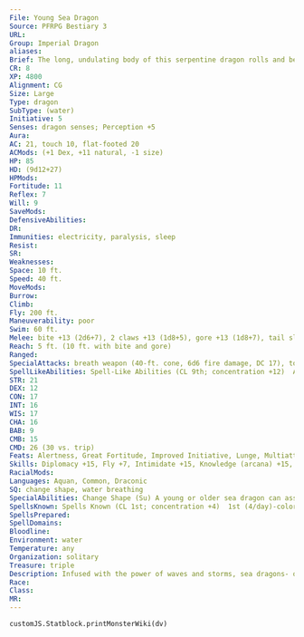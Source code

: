 ```yaml
---
File: Young Sea Dragon
Source: PFRPG Bestiary 3
URL: 
Group: Imperial Dragon
aliases: 
Brief: The long, undulating body of this serpentine dragon rolls and bends with scales the color of the ocean's waves.
CR: 8
XP: 4800
Alignment: CG
Size: Large
Type: dragon
SubType: (water)
Initiative: 5
Senses: dragon senses; Perception +5
Aura: 
AC: 21, touch 10, flat-footed 20
ACMods: (+1 Dex, +11 natural, -1 size)
HP: 85
HD: (9d12+27)
HPMods: 
Fortitude: 11
Reflex: 7
Will: 9
SaveMods: 
DefensiveAbilities: 
DR: 
Immunities: electricity, paralysis, sleep
Resist: 
SR: 
Weaknesses: 
Space: 10 ft.
Speed: 40 ft.
MoveMods: 
Burrow: 
Climb: 
Fly: 200 ft.
Maneuverability: poor
Swim: 60 ft.
Melee: bite +13 (2d6+7), 2 claws +13 (1d8+5), gore +13 (1d8+7), tail slap +11 (1d8+7)
Reach: 5 ft. (10 ft. with bite and gore)
Ranged: 
SpecialAttacks: breath weapon (40-ft. cone, 6d6 fire damage, DC 17), torrent breath
SpellLikeAbilities: Spell-Like Abilities (CL 9th; concentration +12)  At Will-create water
STR: 21
DEX: 12
CON: 17
INT: 16
WIS: 17
CHA: 16
BAB: 9
CMB: 15
CMD: 26 (30 vs. trip)
Feats: Alertness, Great Fortitude, Improved Initiative, Lunge, Multiattack
Skills: Diplomacy +15, Fly +7, Intimidate +15, Knowledge (arcana) +15, Knowledge (nature) +15, Perception +5, Sense Motive +17, Stealth +9, Survival +15, Swim +25
RacialMods: 
Languages: Aquan, Common, Draconic
SQ: change shape, water breathing
SpecialAbilities: Change Shape (Su) A young or older sea dragon can assume any humanoid form three times per day as if using polymorph.  Sea Strider (Su) Three times per day as a standard action, an old or older sea dragon can move from one body of water to another as if using the teleport spell (self only).  Tidal Wave (Su) Once per day, a great wyrm sea dragon can create a tidal wave. This ability is the same as the bronze dragon's ability of the same name (Bestiary 104).  Torrent Breath (Su) Instead of a cone of super-heated steam, a very young or older sea dragon can breathe a line of pressurized water twice the length of the sea dragon's cone breath weapon. This line deals bludgeoning damage.  Unfettered Swimmer (Su) A juvenile sea dragon gains a 10-foot bonus to its swim speed. The sea dragon's swim speed continues to increase by an additional 10 feet every two age categories. Furthermore, while swimming, the sea dragon is treated as if under the effects of the spell freedom of movement.
SpellsKnown: Spells Known (CL 1st; concentration +4)  1st (4/day)-color spray (DC 14), sleep (DC 14)  0 (at will)-acid splash, mage hand, ray of frost, resistance
SpellsPrepared: 
SpellDomains: 
Bloodline: 
Environment: water
Temperature: any
Organization: solitary
Treasure: triple
Description: Infused with the power of waves and storms, sea dragons- or jiaolungs, as they are known in many lands-are draconic protectors of oceans and their creatures. Possessing tempestuous natures, sea dragons wander widely, sometimes claiming thousands of miles of ocean and coastlines as their protectorates.
Race: 
Class: 
MR: 
---
```

```dataviewjs
customJS.Statblock.printMonsterWiki(dv)
```
